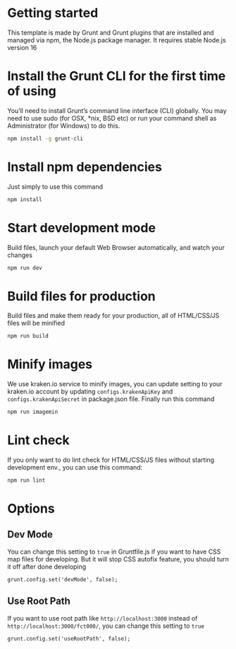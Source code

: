 # Getting started
This template is made by Grunt and Grunt plugins that are installed and managed via npm, the Node.js package manager. It requires stable Node.js version 16

# Install the Grunt CLI for the first time of using
You’ll need to install Grunt’s command line interface (CLI) globally. You may need to use sudo (for OSX, *nix, BSD etc) or run your command shell as Administrator (for Windows) to do this.

```sh
npm install -g grunt-cli
```

# Install npm dependencies
Just simply to use this command
```sh
npm install
```

# Start development mode
Build files, launch your default Web Browser automatically, and watch your changes
```sh
npm run dev
```

# Build files for production
Build files and make them ready for your production, all of HTML/CSS/JS files will be minified
```sh
npm run build
```

# Minify images
We use kraken.io service to minify images, you can update setting to your kraken.io account by updating `configs.krakenApiKey` and `configs.krakenApiSecret` in package.json file. Finally run this command
```sh
npm run imagemin
```

# Lint check
If you only want to do lint check for HTML/CSS/JS files without starting development env., you can use this command:
```sh
npm run lint
```

# Options

## Dev Mode
You can change this setting to `true` in Gruntfile.js if you want to have CSS map files for developing. But it will stop CSS autofix feature, you should turn it off after done developing
```
grunt.config.set('devMode', false);
```

## Use Root Path
If you want to use root path like `http://localhost:3000` instead of `http://localhost:3000/fct000/`, you can change this setting to `true`
```
grunt.config.set('useRootPath', false);
```
